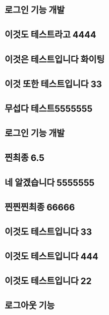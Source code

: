 # 로그인 기능 개발
# 이것도 테스트라고 4444
# 이것은 테스트입니다 화이팅
# 이것 또한 테스트입니다 33
# 무섭다 테스트5555555
# 로그인 기능 개발
# 찐최종 6.5
# 네 알겠습니다 5555555
# 찐찐찐최종 66666
# 이것도 테스트입니다 33
# 이것도 테스트입니다 444
# 이것도 테스트입니다 22
# 로그아웃 기능